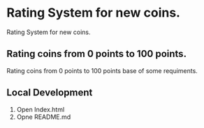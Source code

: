 # Rating System for new coins.
Rating System for new coins.

## Rating coins from 0 points  to 100 points.
Rating coins from 0 points to 100 points base of some requiments.

## Local Development 
1. Open Index.html
2. Opne README.md
